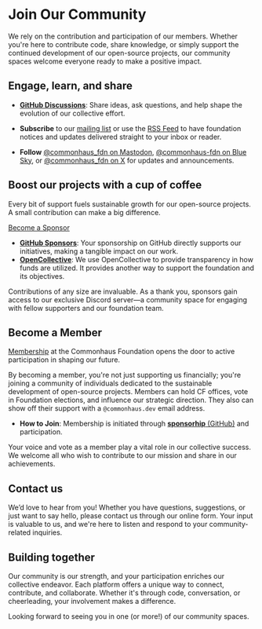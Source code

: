 # Join Our Community

We rely on the contribution and participation of our members. Whether you're here to contribute code, share knowledge, or simply support the continued development of our open-source projects, our community spaces welcome everyone ready to make a positive impact.

## Engage, learn, and share

- [**GitHub Discussions**](https://github.com/commonhaus/foundation/discussions): Share ideas, ask questions, and help shape the evolution of our collective effort.

- **Subscribe** to our [mailing list](https://groups.google.com/a/commonhaus.org/g/announce) or use the [RSS Feed](https://www.commonhaus.org/feed/index.rss) to have foundation notices and updates delivered straight to your inbox or reader.

- **Follow** [@commonhaus_fdn on Mastodon](https://fosstodon.org/@commonhaus_fdn), [@commonhaus-fdn on Blue Sky](https://bsky.app/profile/commonhaus-fdn.bsky.social), or [@commonhaus_fdn on X](https://twitter.com/commonhaus_fdn) for updates and announcements.

## Boost our projects with a cup of coffee

Every bit of support fuels sustainable growth for our open-source projects. A small contribution can make a big difference.

<a href="https://github.com/sponsors/commonhaus" class="text button">Become a Sponsor</a>

- [**GitHub Sponsors**](https://github.com/sponsors/commonhaus): Your sponsorship on GitHub directly supports our initiatives, making a tangible impact on our work.
- [**OpenCollective**](https://opencollective.com/commonhaus-foundation): We use OpenCollective to provide transparency in how funds are utilized. It provides another way to support the foundation and its objectives.

Contributions of any size are invaluable. As a thank you, sponsors gain access to our exclusive Discord server—a community space for engaging with fellow supporters and our foundation team.

## Become a Member

[Membership](./bylaws/2-cf-membership.md) at the Commonhaus Foundation opens the door to active participation in shaping our future.

By becoming a member, you're not just supporting us financially; you're joining a community of individuals dedicated to the sustainable development of open-source projects. Members can hold CF offices, vote in Foundation elections, and influence our strategic direction. They also can show off their support with a `@commonhaus.dev` email address.

- **How to Join**: Membership is initiated through [**sponsorhip** (GitHub)](https://github.com/sponsors/commonhaus) and participation.

Your voice and vote as a member play a vital role in our collective success. We welcome all who wish to contribute to our mission and share in our achievements.

## Contact us

We’d love to hear from you! Whether you have questions, suggestions, or just want to say hello, please contact us through our online form. Your input is valuable to us, and we're here to listen and respond to your community-related inquiries.

## Building together

Our community is our strength, and your participation enriches our collective endeavor. Each platform offers a unique way to connect, contribute, and collaborate. Whether it's through code, conversation, or cheerleading, your involvement makes a difference.

Looking forward to seeing you in one (or more!) of our community spaces.
